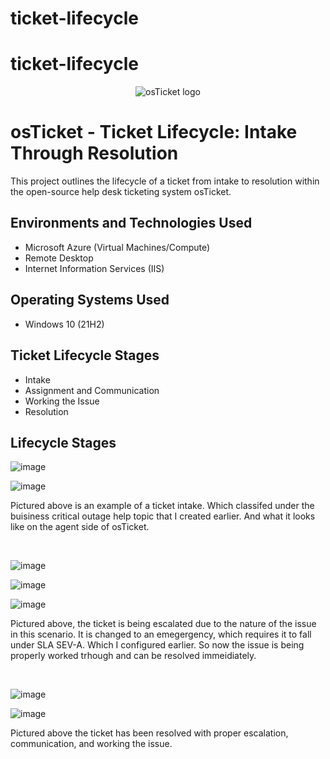 # ticket-lifecycle
# ticket-lifecycle
<p align="center">
<img src="https://i.imgur.com/Clzj7Xs.png" alt="osTicket logo"/>
</p>

<h1>osTicket - Ticket Lifecycle: Intake Through Resolution</h1>
This project outlines the lifecycle of a ticket from intake to resolution within the open-source help desk ticketing system osTicket.<br />



<h2>Environments and Technologies Used</h2>

- Microsoft Azure (Virtual Machines/Compute)
- Remote Desktop
- Internet Information Services (IIS)

<h2>Operating Systems Used </h2>

- Windows 10</b> (21H2)

<h2>Ticket Lifecycle Stages</h2>

- Intake
- Assignment and Communication
- Working the Issue
- Resolution

<h2>Lifecycle Stages</h2>

<p>
  
![image](https://github.com/DabneyV/ticket-lifecycle/assets/148362429/fd5ab86d-df1f-4740-a47d-90a5482acd4f)

![image](https://github.com/DabneyV/ticket-lifecycle/assets/148362429/d941911d-ed33-411b-a5a4-9989e9a8aa32)


</p>
<p>
Pictured above is an example of a ticket intake. Which classifed under the buisiness critical outage help topic that I created earlier. And what it looks like on the agent side of osTicket.
</p>
<br />

<p>
  
![image](https://github.com/DabneyV/ticket-lifecycle/assets/148362429/f8e40640-d637-410f-a1e9-2823b70fe414)

![image](https://github.com/DabneyV/ticket-lifecycle/assets/148362429/015856d3-66f5-499d-b4d0-0d513a35b6b9)

![image](https://github.com/DabneyV/ticket-lifecycle/assets/148362429/81f8105c-7705-4ed6-90cb-912666bb3eac)



</p>
<p>
Pictured above, the ticket is being escalated due to the nature of the issue in this scenario. It is changed to an emegergency, which requires it to fall under SLA SEV-A. Which I configured earlier. So now the issue is being properly worked trhough and can be resolved immeidiately. 
</p>
<br />

<p>

![image](https://github.com/DabneyV/ticket-lifecycle/assets/148362429/dfb961fc-6dce-4162-91d9-59f23393b0bb)

![image](https://github.com/DabneyV/ticket-lifecycle/assets/148362429/f4abe795-1203-4beb-99f9-074049eb9bab)



</p>
<p>
Pictured above the ticket has been resolved with proper escalation, communication, and working the issue.
</p>
<br />
